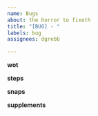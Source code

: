 ```yaml
---
name: Bugs
about: the horror to fixeth
title: "[BUG] - "
labels: bug
assignees: dgrebb

---
```


**wot**

**steps**

**snaps**

**supplements**

